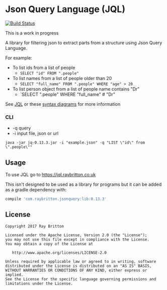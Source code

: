 # Json Query Language (JQL)
[![Build Status](https://travis-ci.org/raybritton/json-query.svg?branch=master)](https://travis-ci.org/raybritton/json-query)

This is a work in progress

A library for filtering json to extract parts from a structure using Json Query Language.

For example:
* To list ids from a list of people
    * `SELECT "id" FROM ".people"`
* To list names from a list of people older than 20
    * `SELECT "full_name" FROM ".people" WHERE "age" > 20`
* To list person object from a list of people name contains "Dr"
    * `SELECT ".people" WHERE "full_name" # "Dr"
    
See [JQL](https://github.com/raybritton/json-query/blob/master/JQL.md) or these [syntax diagrams](https://jql.raybritton.co.uk/docs) for more information

### CLI

* -q query
* -i input file, json or url

`java -jar jq-0.13.3.jar -i "example.json" -q "LIST \"id\" from \".people\""`

## Usage

To use JQL go to https://jql.raybritton.co.uk

This isn't designed to be used as a library for programs but it can be added as a gradle dependency with:

```groovy
compile 'com.raybritton.jsonquery:lib:0.13.3'
```

## License

```
Copyright 2017 Ray Britton

Licensed under the Apache License, Version 2.0 (the "License");
you may not use this file except in compliance with the License.
You may obtain a copy of the License at

   http://www.apache.org/licenses/LICENSE-2.0

Unless required by applicable law or agreed to in writing, software
distributed under the License is distributed on an "AS IS" BASIS,
WITHOUT WARRANTIES OR CONDITIONS OF ANY KIND, either express or implied.
See the License for the specific language governing permissions and
limitations under the License.
```

